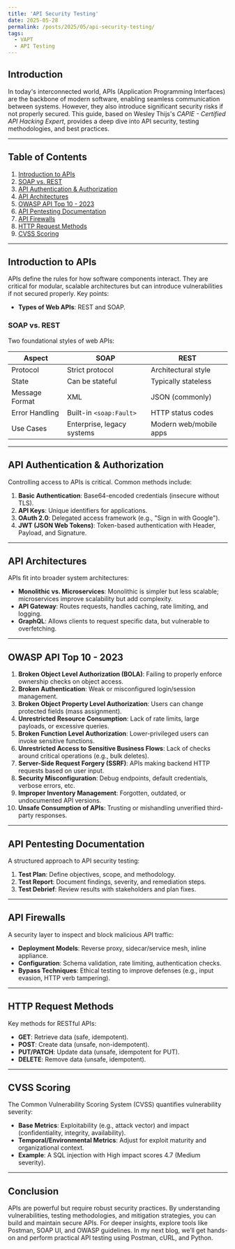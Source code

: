```yaml
---
title: 'API Security Testing'
date: 2025-05-28
permalink: /posts/2025/05/api-security-testing/
tags:
  - VAPT
  - API Testing
---
```



## Introduction
In today's interconnected world, APIs (Application Programming Interfaces) are the backbone of modern software, enabling seamless communication between systems. However, they also introduce significant security risks if not properly secured. This guide, based on Wesley Thijs's *CAPIE - Certified API Hacking Expert*, provides a deep dive into API security, testing methodologies, and best practices.

---

## Table of Contents
1. [Introduction to APIs](#introduction-to-apis)
2. [SOAP vs. REST](#soap-vs-rest)
3. [API Authentication & Authorization](#api-authentication--authorization)
4. [API Architectures](#api-architectures)
5. [OWASP API Top 10 - 2023](#owasp-api-top-10---2023)
6. [API Pentesting Documentation](#api-pentesting-documentation)
7. [API Firewalls](#api-firewalls)
8. [HTTP Request Methods](#http-request-methods)
9. [CVSS Scoring](#cvss-scoring)

---

## Introduction to APIs
APIs define the rules for how software components interact. They are critical for modular, scalable architectures but can introduce vulnerabilities if not secured properly. Key points:
- **Types of Web APIs**: REST and SOAP.


### SOAP vs. REST
Two foundational styles of web APIs:

| Aspect          | SOAP                          | REST                          |
|-----------------|-------------------------------|-------------------------------|
| Protocol        | Strict protocol               | Architectural style           |
| State           | Can be stateful               | Typically stateless           |
| Message Format  | XML                           | JSON (commonly)              |
| Error Handling  | Built-in `<soap:Fault>`       | HTTP status codes             |
| Use Cases       | Enterprise, legacy systems    | Modern web/mobile apps       |

---

## API Authentication & Authorization
Controlling access to APIs is critical. Common methods include:
1. **Basic Authentication**: Base64-encoded credentials (insecure without TLS).
2. **API Keys**: Unique identifiers for applications.
3. **OAuth 2.0**: Delegated access framework (e.g., "Sign in with Google").
4. **JWT (JSON Web Tokens)**: Token-based authentication with Header, Payload, and Signature.

---

## API Architectures
APIs fit into broader system architectures:
- **Monolithic vs. Microservices**: Monolithic is simpler but less scalable; microservices improve scalability but add complexity.
- **API Gateway**: Routes requests, handles caching, rate limiting, and logging.
- **GraphQL**: Allows clients to request specific data, but vulnerable to overfetching.

---

## OWASP API Top 10 - 2023

1. **Broken Object Level Authorization (BOLA)**: Failing to properly enforce ownership checks on object access.
2. **Broken Authentication**: Weak or misconfigured login/session management.
3. **Broken Object Property Level Authorization**: Users can change protected fields (mass assignment).
4. **Unrestricted Resource Consumption**: Lack of rate limits, large payloads, or excessive queries.
5. **Broken Function Level Authorization**: Lower-privileged users can invoke sensitive functions.
6. **Unrestricted Access to Sensitive Business Flows**: Lack of checks around critical operations (e.g., bulk deletes).
7. **Server-Side Request Forgery (SSRF)**: APIs making backend HTTP requests based on user input.
8. **Security Misconfiguration**: Debug endpoints, default credentials, verbose errors, etc.
9. **Improper Inventory Management**: Forgotten, outdated, or undocumented API versions.
10. **Unsafe Consumption of APIs**: Trusting or mishandling unverified third-party responses.

---

## API Pentesting Documentation
A structured approach to API security testing:
1. **Test Plan**: Define objectives, scope, and methodology.
2. **Test Report**: Document findings, severity, and remediation steps.
3. **Test Debrief**: Review results with stakeholders and plan fixes.

---

## API Firewalls
A security layer to inspect and block malicious API traffic:
- **Deployment Models**: Reverse proxy, sidecar/service mesh, inline appliance.
- **Configuration**: Schema validation, rate limiting, authentication checks.
- **Bypass Techniques**: Ethical testing to improve defenses (e.g., input evasion, HTTP verb tampering).

---

## HTTP Request Methods
Key methods for RESTful APIs:
- **GET**: Retrieve data (safe, idempotent).
- **POST**: Create data (unsafe, non-idempotent).
- **PUT/PATCH**: Update data (unsafe, idempotent for PUT).
- **DELETE**: Remove data (unsafe, idempotent).

---

## CVSS Scoring
The Common Vulnerability Scoring System (CVSS) quantifies vulnerability severity:
- **Base Metrics**: Exploitability (e.g., attack vector) and impact (confidentiality, integrity, availability).
- **Temporal/Environmental Metrics**: Adjust for exploit maturity and organizational context.
- **Example**: A SQL injection with High impact scores 4.7 (Medium severity).

---

## Conclusion
APIs are powerful but require robust security practices. By understanding vulnerabilities, testing methodologies, and mitigation strategies, you can build and maintain secure APIs. For deeper insights, explore tools like Postman, SOAP UI, and OWASP guidelines. In my next blog, we’ll get hands-on and perform practical API testing using Postman, cURL, and Python.